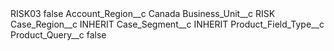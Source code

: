 <?xml version="1.0" encoding="UTF-8"?>
<CustomMetadata xmlns="http://soap.sforce.com/2006/04/metadata" xmlns:xsi="http://www.w3.org/2001/XMLSchema-instance" xmlns:xsd="http://www.w3.org/2001/XMLSchema">
    <label>RISK03</label>
    <protected>false</protected>
    <values>
        <field>Account_Region__c</field>
        <value xsi:type="xsd:string">Canada</value>
    </values>
    <values>
        <field>Business_Unit__c</field>
        <value xsi:type="xsd:string">RISK</value>
    </values>
    <values>
        <field>Case_Region__c</field>
        <value xsi:type="xsd:string">INHERIT</value>
    </values>
    <values>
        <field>Case_Segment__c</field>
        <value xsi:type="xsd:string">INHERIT</value>
    </values>
    <values>
        <field>Product_Field_Type__c</field>
        <value xsi:nil="true"/>
    </values>
    <values>
        <field>Product_Query__c</field>
        <value xsi:type="xsd:boolean">false</value>
    </values>
</CustomMetadata>
